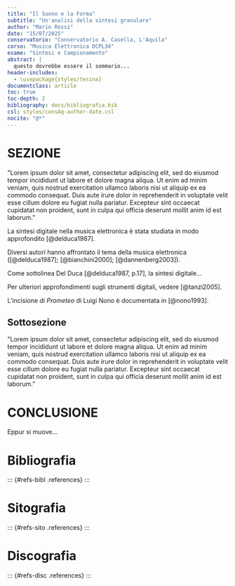 ```yaml
---
title: "Il Suono e la Forma"
subtitle: "Un'analisi della sintesi granulare"
author: "Mario Rossi"
date: "15/07/2025"
conservatorio: "Conservatorio A. Casella, L'Aquila"
corso: "Musica Elettronica DCPL34"
esame: "Sintesi e Campionamento"
abstract: |
  questo dovrebbe essere il sommario...
header-includes:
  - \usepackage{styles/tesina}
documentclass: article
toc: true
toc-depth: 2
bibliography: docs/bibliografia.bib
csl: styles/consAq-author-date.csl
nocite: "@*"
---
```





# SEZIONE

"Lorem ipsum dolor sit amet, consectetur adipiscing elit, sed do eiusmod tempor incididunt ut labore et dolore magna aliqua. Ut enim ad minim veniam, quis nostrud exercitation ullamco laboris nisi ut aliquip ex ea commodo consequat. Duis aute irure dolor in reprehenderit in voluptate velit esse cillum dolore eu fugiat nulla pariatur. Excepteur sint occaecat cupidatat non proident, sunt in culpa qui officia deserunt mollit anim id est laborum."

La sintesi digitale nella musica elettronica è stata studiata in modo approfondito [@delduca1987].

Diversi autori hanno affrontato il tema della musica elettronica ([@delduca1987]; [@bianchini2000]; [@dannenberg2003]).

Come sottolinea Del Duca [@delduca1987, p.17], la sintesi digitale...

Per ulteriori approfondimenti sugli strumenti digitali, vedere [@tanzi2005].

L’incisione di *Prometeo* di Luigi Nono è documentata in [@nono1993].


## Sottosezione

"Lorem ipsum dolor sit amet, consectetur adipiscing elit, sed do eiusmod tempor incididunt ut labore et dolore magna aliqua. Ut enim ad minim veniam, quis nostrud exercitation ullamco laboris nisi ut aliquip ex ea commodo consequat. Duis aute irure dolor in reprehenderit in voluptate velit esse cillum dolore eu fugiat nulla pariatur. Excepteur sint occaecat cupidatat non proident, sunt in culpa qui officia deserunt mollit anim id est laborum."


# CONCLUSIONE

Eppur si muove...


# Bibliografia
::: {#refs-bibl .references}
:::

# Sitografia
::: {#refs-sito .references}
:::

# Discografia
::: {#refs-disc .references}
:::



